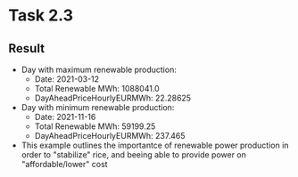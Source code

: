 # Task 2.3
## Result
- Day with maximum renewable production:
    - Date:       2021-03-12
    - Total Renewable MWh:        1088041.0
    - DayAheadPriceHourlyEURMWh:  22.28625
- Day with minimum renewable production:
    - Date:       2021-11-16
    - Total Renewable MWh:        59199.25
    - DayAheadPriceHourlyEURMWh:  237.465
- This example outlines the importantce of renewable power production in order to "stabilize" rice, and beeing able to provide power on "affordable/lower" cost
